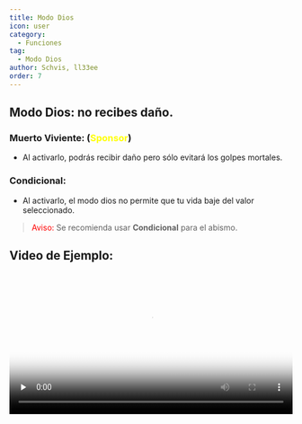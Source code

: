 ```yaml
---
title: Modo Dios
icon: user
category:
  - Funciones
tag:
  - Modo Dios
author: Schvis, ll33ee
order: 7
---
```


## Modo Dios: no recibes daño.
### Muerto Viviente: (<span style='color:yellow;'>Sponsor</span>)
- Al activarlo, podrás recibir daño pero sólo evitará los golpes mortales.
### Condicional:
- Al activarlo, el modo dios no permite que tu vida baje del valor seleccionado.
> <span style="color:red;">Aviso:</span> Se recomienda usar <b>Condicional</b> para el abismo.

## Video de Ejemplo:

<video controls preload="none" width="100%" poster="https://nextcloud.atruicardona.xyz/s/Hg5y3FxN7gmR6HE/preview"><source src="https://nextcloud.atruicardona.xyz/s/Hg5y3FxN7gmR6HE/download" type="video/mp4"></video>
